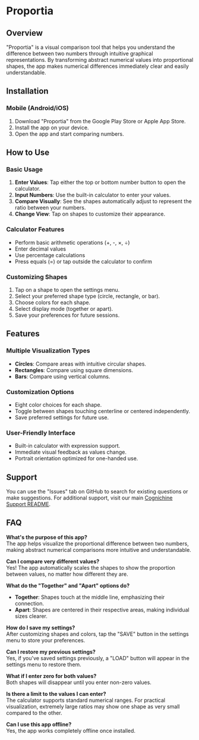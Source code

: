 # Proportia

## Overview
"Proportia" is a visual comparison tool that helps you understand the difference between two numbers through intuitive graphical representations. By transforming abstract numerical values into proportional shapes, the app makes numerical differences immediately clear and easily understandable.

## Installation

### Mobile (Android/iOS)
1. Download "Proportia" from the Google Play Store or Apple App Store.
2. Install the app on your device.
3. Open the app and start comparing numbers.


## How to Use

### Basic Usage
1. **Enter Values**: Tap either the top or bottom number button to open the calculator.
2. **Input Numbers**: Use the built-in calculator to enter your values.
3. **Compare Visually**: See the shapes automatically adjust to represent the ratio between your numbers.
4. **Change View**: Tap on shapes to customize their appearance.

### Calculator Features
- Perform basic arithmetic operations (+, -, ×, ÷)
- Enter decimal values
- Use percentage calculations
- Press equals (=) or tap outside the calculator to confirm

### Customizing Shapes
1. Tap on a shape to open the settings menu.
2. Select your preferred shape type (circle, rectangle, or bar).
3. Choose colors for each shape.
4. Select display mode (together or apart).
5. Save your preferences for future sessions.

## Features

### Multiple Visualization Types
- **Circles**: Compare areas with intuitive circular shapes.
- **Rectangles**: Compare using square dimensions.
- **Bars**: Compare using vertical columns.

### Customization Options
- Eight color choices for each shape.
- Toggle between shapes touching centerline or centered independently.
- Save preferred settings for future use.

### User-Friendly Interface
- Built-in calculator with expression support.
- Immediate visual feedback as values change.
- Portrait orientation optimized for one-handed use.

## Support
You can use the "Issues" tab on GitHub to search for existing questions or make suggestions. For additional support, visit our main [Cognichine Support README](https://github.com/Dayruke/Cognichine-Support).

## FAQ

**What's the purpose of this app?**  
The app helps visualize the proportional difference between two numbers, making abstract numerical comparisons more intuitive and understandable.

**Can I compare very different values?**  
Yes! The app automatically scales the shapes to show the proportion between values, no matter how different they are.

**What do the "Together" and "Apart" options do?**  
- **Together**: Shapes touch at the middle line, emphasizing their connection.  
- **Apart**: Shapes are centered in their respective areas, making individual sizes clearer.

**How do I save my settings?**  
After customizing shapes and colors, tap the "SAVE" button in the settings menu to store your preferences.

**Can I restore my previous settings?**  
Yes, if you've saved settings previously, a "LOAD" button will appear in the settings menu to restore them.

**What if I enter zero for both values?**  
Both shapes will disappear until you enter non-zero values.

**Is there a limit to the values I can enter?**  
The calculator supports standard numerical ranges. For practical visualization, extremely large ratios may show one shape as very small compared to the other.

**Can I use this app offline?**  
Yes, the app works completely offline once installed.